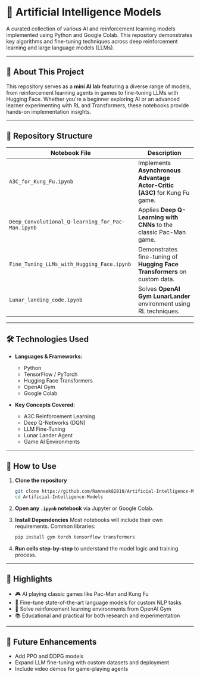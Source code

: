# 🤖 Artificial Intelligence Models

A curated collection of various AI and reinforcement learning models implemented using Python and Google Colab. This repository demonstrates key algorithms and fine-tuning techniques across deep reinforcement learning and large language models (LLMs).

---

## 🧠 About This Project

This repository serves as a **mini AI lab** featuring a diverse range of models, from reinforcement learning agents in games to fine-tuning LLMs with Hugging Face. Whether you're a beginner exploring AI or an advanced learner experimenting with RL and Transformers, these notebooks provide hands-on implementation insights.
  
---
 
## 📁 Repository Structure

| Notebook File                               | Description                                                                 |
|---------------------------------------------|-----------------------------------------------------------------------------|
| `A3C_for_Kung_Fu.ipynb`                     | Implements **Asynchronous Advantage Actor-Critic (A3C)** for Kung Fu game. |
| `Deep_Convolutional_Q-learning_for_Pac-Man.ipynb` | Applies **Deep Q-Learning with CNNs** to the classic Pac-Man game.    |
| `Fine_Tuning_LLMs_with_Hugging_Face.ipynb`  | Demonstrates fine-tuning of **Hugging Face Transformers** on custom data.  |
| `Lunar_landing_code.ipynb`                  | Solves **OpenAI Gym LunarLander** environment using RL techniques.         |

---

## 🛠️ Technologies Used

- **Languages & Frameworks:**  
  - Python  
  - TensorFlow / PyTorch  
  - Hugging Face Transformers  
  - OpenAI Gym  
  - Google Colab

- **Key Concepts Covered:**  
  - A3C Reinforcement Learning  
  - Deep Q-Networks (DQN)  
  - LLM Fine-Tuning  
  - Lunar Lander Agent  
  - Game AI Environments

---

## 🚀 How to Use

1. **Clone the repository**
   ```bash
   git clone https://github.com/Ramneek82810/Artificial-Intelligence-Models.git
   cd Artificial-Intelligence-Models
   ```

2. **Open any `.ipynb` notebook** via Jupyter or Google Colab.

3. **Install Dependencies**
   Most notebooks will include their own requirements. Common libraries:
   ```bash
   pip install gym torch tensorflow transformers
   ```

4. **Run cells step-by-step** to understand the model logic and training process.

---

## 🌟 Highlights

- 🎮 AI playing classic games like Pac-Man and Kung Fu
- 🧠 Fine-tune state-of-the-art language models for custom NLP tasks
- 🚀 Solve reinforcement learning environments from OpenAI Gym
- 📚 Educational and practical for both research and experimentation

---

## 📌 Future Enhancements

- Add PPO and DDPG models
- Expand LLM fine-tuning with custom datasets and deployment
- Include video demos for game-playing agents
